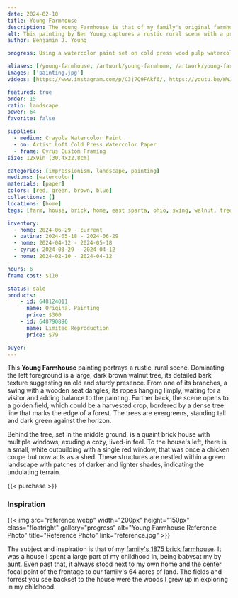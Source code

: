 ```yaml
---
date: 2024-02-10
title: Young Farmhouse
description: The Young Farmhouse is that of my family's original farmhouse I grew up next to, built in 1875. Showcasing the sturdy brickwork in the countryside.
alt: This painting by Ben Young captures a rustic rural scene with a prominent tree and swing in the foreground, and a brick house amidst green fields and trees in the background, evoking a tranquil, pastoral mood.
author: Benjamin J. Young

progress: Using a watercolor paint set on cold press wood pulp watercolor paper. This artwork took forever to do. Similar to Fry's Tree, the progress stretched out and the skills had developed past of when I started. I had to force myself to complete this one.

aliases: [/young-farmhouse, /artwork/young-farmhome, /artwork/young-farm, /artwork/jung-bauernhaus]
images: ['painting.jpg']
videos: [https://www.instagram.com/p/C3j7Q9FAkf6/, https://youtu.be/WWJK-CMWE_Q]

featured: true
order: 15
ratio: landscape
power: 64
favorite: false

supplies:
  - medium: Crayola Watercolor Paint
  - on: Artist Loft Cold Press Watercolor Paper
  - frame: Cyrus Custom Framing
size: 12x9in (30.4x22.8cm)

categories: [impressionism, landscape, painting]
mediums: [watercolor]
materials: [paper]
colors: [red, green, brown, blue]
collections: []
locations: [home]
tags: [farm, house, brick, home, east sparta, ohio, swing, walnut, tree, countryside, architecture, building, outdoors, spring, nostalgia]

inventory:
  - home: 2024-06-29 - current
  - patina: 2024-05-18 - 2024-06-29
  - home: 2024-04-12 - 2024-05-18
  - cyrus: 2024-03-29 - 2024-04-12
  - home: 2024-02-10 - 2024-04-12

hours: 6
frame cost: $110

status: sale
products:
    - id: 648124011
      name: Original Painting
      price: $300
    - id: 648790896
      name: Limited Reproduction
      price: $79

buyer: 
---
```


This **Young Farmhouse** painting portrays a rustic, rural scene. Dominating the left foreground is a large, dark brown walnut tree, its detailed bark texture suggesting an old and sturdy presence. From one of its branches, a swing with a wooden seat dangles, its ropes hanging limply, waiting for a visitor and adding balance to the painting. Further back, the scene opens to a golden field, which could be a harvested crop, bordered by a dense tree line that marks the edge of a forest. The trees are evergreens, standing tall and dark green against the horizon.

Behind the tree, set in the middle ground, is a quaint brick house with multiple windows, exuding a cozy, lived-in feel. To the house's left, there is a small, white outbuilding with a single red window, that was once a chicken coupe but now acts as a shed. These structures are nestled within a green landscape with patches of darker and lighter shades, indicating the undulating terrain.

{{< purchase >}}

### Inspiration ###

{{< img src="reference.webp" width="200px" height="150px" class="floatright" gallery="progress" alt="Young Farmhouse Reference Photo" title="Reference Photo" link="reference.jpg" >}}

The subject and inspiration is that of my [family's 1875 brick farmhouse](https://piketownship.net/our-history/). It was a house I spent a large part of my childhood in, being babysat my by aunt. Even past that, it always stood next to my own home and the center focal point of the frontage to our family's 64 acres of land. The fields and forrest you see backset to the house were the woods I grew up in exploring in my childhood.